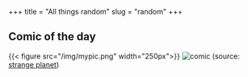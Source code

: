 +++ 
title = "All things random"
slug = "random"
+++

## Comic of the day
{{< figure src="/img/mypic.png" width="250px">}}
![comic](/images/not_trained.jpg?raw=true)
(source: [strange planet](https://www.nathanwpyle.art/strangeplanet))

